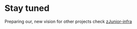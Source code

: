 
# Stay tuned
Preparing our, new vision
for other projects check [zJunior-infra](https://github.com/zjunior-infra)
